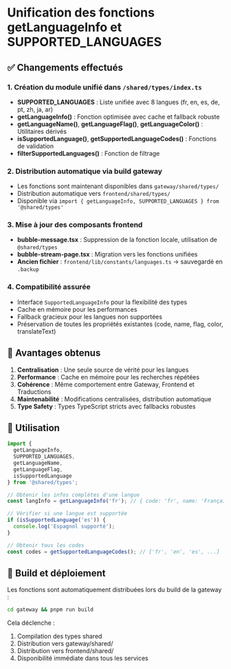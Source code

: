 # Unification des fonctions getLanguageInfo et SUPPORTED_LANGUAGES

## ✅ Changements effectués

### 1. Création du module unifié dans `/shared/types/index.ts`
- **SUPPORTED_LANGUAGES** : Liste unifiée avec 8 langues (fr, en, es, de, pt, zh, ja, ar)
- **getLanguageInfo()** : Fonction optimisée avec cache et fallback robuste
- **getLanguageName()**, **getLanguageFlag()**, **getLanguageColor()** : Utilitaires dérivés
- **isSupportedLanguage()**, **getSupportedLanguageCodes()** : Fonctions de validation
- **filterSupportedLanguages()** : Fonction de filtrage

### 2. Distribution automatique via build gateway
- Les fonctions sont maintenant disponibles dans `gateway/shared/types/`
- Distribution automatique vers `frontend/shared/types/`
- Disponible via `import { getLanguageInfo, SUPPORTED_LANGUAGES } from '@shared/types'`

### 3. Mise à jour des composants frontend
- **bubble-message.tsx** : Suppression de la fonction locale, utilisation de `@shared/types`
- **bubble-stream-page.tsx** : Migration vers les fonctions unifiées
- **Ancien fichier** : `frontend/lib/constants/languages.ts` → sauvegardé en `.backup`

### 4. Compatibilité assurée
- Interface `SupportedLanguageInfo` pour la flexibilité des types
- Cache en mémoire pour les performances
- Fallback gracieux pour les langues non supportées
- Préservation de toutes les propriétés existantes (code, name, flag, color, translateText)

## 🎯 Avantages obtenus

1. **Centralisation** : Une seule source de vérité pour les langues
2. **Performance** : Cache en mémoire pour les recherches répétées
3. **Cohérence** : Même comportement entre Gateway, Frontend et Traductions
4. **Maintenabilité** : Modifications centralisées, distribution automatique
5. **Type Safety** : Types TypeScript stricts avec fallbacks robustes

## 🔧 Utilisation

```typescript
import { 
  getLanguageInfo, 
  SUPPORTED_LANGUAGES, 
  getLanguageName,
  getLanguageFlag,
  isSupportedLanguage 
} from '@shared/types';

// Obtenir les infos complètes d'une langue
const langInfo = getLanguageInfo('fr'); // { code: 'fr', name: 'Français', flag: '🇫🇷', ... }

// Vérifier si une langue est supportée
if (isSupportedLanguage('es')) {
  console.log('Espagnol supporté');
}

// Obtenir tous les codes
const codes = getSupportedLanguageCodes(); // ['fr', 'en', 'es', ...]
```

## 🚀 Build et déploiement

Les fonctions sont automatiquement distribuées lors du build de la gateway :
```bash
cd gateway && pnpm run build
```

Cela déclenche :
1. Compilation des types shared
2. Distribution vers gateway/shared/
3. Distribution vers frontend/shared/
4. Disponibilité immédiate dans tous les services